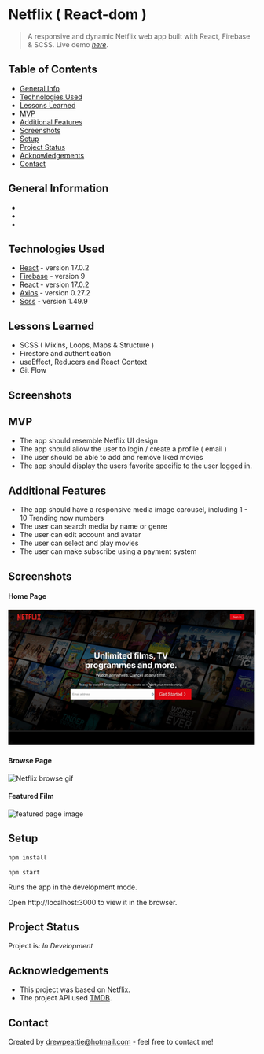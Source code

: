 # Netflix ( React-dom )

> A responsive and dynamic Netflix web app built with React, Firebase & SCSS.
> Live demo [_here_]().

## Table of Contents

- [General Info](#general-information)
- [Technologies Used](#technologies-used)
- [Lessons Learned](#Lessons-learned)
- [MVP](#MVP)
- [Additional Features](#Additional-Features)
- [Screenshots](#screenshots)
- [Setup](#setup)
- [Project Status](#project-status)
- [Acknowledgements](#acknowledgements)
- [Contact](#contact)

## General Information

-
-
-

## Technologies Used

- [React](https://reactjs.org/) - version 17.0.2
- [Firebase](https://firebase.google.com/) - version 9
- [React](https://reactrouterdotcom.fly.dev/docs/en/v6) - version 17.0.2
- [Axios](https://www.npmjs.com/package/axios) - version 0.27.2
- [Scss](https://sass-lang.com/) - version 1.49.9

## Lessons Learned

- SCSS ( Mixins, Loops, Maps & Structure )
- Firestore and authentication
- useEffect, Reducers and React Context
- Git Flow

## Screenshots

<!-- ![Netflix Gif](public/audio_player.gif) -->

## MVP

- The app should resemble Netflix UI design
- The app should allow the user to login / create a profile ( email )
- The user should be able to add and remove liked movies
- The app should display the users favorite specific to the user logged in.

## Additional Features

- The app should have a responsive media image carousel, including 1 - 10 Trending now numbers
- The user can search media by name or genre
- The user can edit account and avatar
- The user can select and play movies
- The user can make subscribe using a payment system

## Screenshots

#### Home Page

![Netflix home gif](nf_home.gif)

#### Browse Page

![Netflix browse gif](nf_browse.gif)

#### Featured Film

![featured page image](nf_featured.png)

## Setup

```
npm install
```

```
npm start
```

Runs the app in the development mode.

Open http://localhost:3000 to view it in the browser.

## Project Status

Project is: _In Development_

## Acknowledgements

- This project was based on [Netflix](https://www.netflix.com/gb/).
- The project API used [TMDB](https://www.themoviedb.org/).

## Contact

Created by [drewpeattie@hotmail.com](mailto:drewpeattie@hotmail.com) - feel free to contact me!
